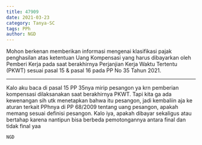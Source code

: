 ```yaml
---
title: 47909
date: 2021-03-23
category: Tanya-SC
tags: PPh
author: NGD
---
```


Mohon berkenan memberikan informasi mengenai klasifikasi pajak penghasilan atas ketentuan Uang Kompensasi yang harus dibayarkan oleh Pemberi Kerja pada saat berakhirnya Perjanjian Kerja Waktu Tertentu (PKWT) sesuai pasal 15 & pasal 16 pada PP No 35 Tahun 2021.

---

Kalo aku baca di pasal 15 PP 35nya mirip pesangon ya krn pemberian kompensasi dilaksanakan saat berakhirnya PKWT. Tapi kita ga ada kewenangan sih utk menetapkan bahwa itu pesangon, jadi kembaliin aja ke aturan terkait PPhnya di PP 68/2009 tentang uang pesangon, apakah memang sesuai definisi pesangon. Kalo iya, apakah dibayar sekaligus atau bertahap karena nantipun bisa berbeda pemotongannya antara final dan tidak final yaa

`NGD`
